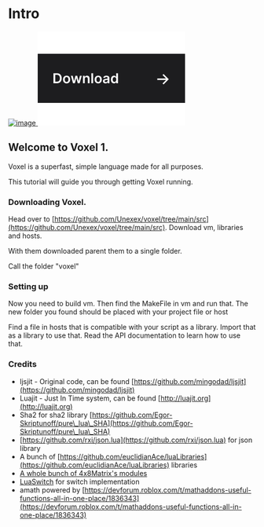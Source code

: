 # Intro
 
&#x20;[![image](https://user-images.githubusercontent.com/72946059/173466007-0a38e122-adc3-4e20-95cc-b79d8e8b2506.png) ![Download](props/link-download.svg)](https://github.com/unexex/voxel/releases)

## Welcome to Voxel 1.

Voxel is a superfast, simple language made for all purposes.

This tutorial will guide you through getting Voxel running.

### Downloading Voxel.

Head over to [https://github.com/Unexex/voxel/tree/main/src](https://github.com/Unexex/voxel/tree/main/src). Download vm, libraries and hosts.

With them downloaded parent them to a single folder.

Call the folder "voxel"

### Setting up

Now you need to build vm. Then find the MakeFile in vm and run that. The new folder you found should be placed with your project file or host

Find a file in hosts that is compatible with your script as a library. Import that as a library to use that. Read the API documentation to learn how to use that.

### Credits

* ljsjit - Original code, can be found [https://github.com/mingodad/ljsjit](https://github.com/mingodad/ljsjit)
* Luajit - Just In Time system, can be found [http://luajit.org](http://luajit.org)
* Sha2 for sha2 library [https://github.com/Egor-Skriptunoff/pure\_lua\_SHA](https://github.com/Egor-Skriptunoff/pure\_lua\_SHA)
* [https://github.com/rxi/json.lua](https://github.com/rxi/json.lua) for json library
* A bunch of [https://github.com/euclidianAce/luaLibraries](https://github.com/euclidianAce/luaLibraries) libraries
* [A whole bunch of 4x8Matrix's modules](https://github.com/4x8Matrix/LuaModules/)
* [LuaSwitch](https://github.com/TheHackerPuppy/LuaSwitch) for switch implementation
* amath powered by [https://devforum.roblox.com/t/mathaddons-useful-functions-all-in-one-place/1836343](https://devforum.roblox.com/t/mathaddons-useful-functions-all-in-one-place/1836343)
